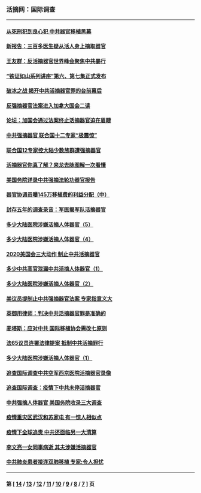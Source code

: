 ### 活摘网：国际调查
---
#### [从死刑犯到良心犯 中共器官移植黑幕](../../pages/nf5947/n13764669.md?07060430) 
#### [新报告：三百多医生疑从活人身上摘取器官](../../pages/nf5947/n13703044.md?07060430) 
#### [王友群：反活摘器官世界峰会聚焦中共暴行](../../pages/nf5947/n13250738.md?07060430) 
#### [“铁证如山系列讲座”第六、第七集正式发布](../../pages/nf5947/n13106287.md?07060430) 
#### [破冰之战 揭开中共活摘器官罪的台前幕后](../../pages/nf5947/n13082457.md?07060430) 
#### [反强摘器官法案进入加拿大国会二读](../../pages/nf5947/n13033450.md?07060430) 
#### [论坛：加国会通过法案终止活摘器官迫在眉睫](../../pages/nf5947/n13029839.md?07060430) 
#### [中共强摘器官 联合国十二专家“极震惊”](../../pages/nf5947/n13024313.md?07060430) 
#### [联合国12专家控大陆少数族群遭强摘器官](../../pages/nf5947/n13023877.md?07060430) 
#### [活摘器官你真了解？来龙去脉图解一次看懂](../../pages/nf5947/n13013820.md?07060430) 
#### [美国务院详录中共强摘法轮功器官报告](../../pages/nf5947/n12944519.md?07060430) 
#### [器官协调员曝145万移植费的利益分配（中）](../../pages/nf5947/n12894547.md?07060430) 
#### [封存五年的调查录音：军医揭军队活摘器官](../../pages/nf5947/n12798692.md?07060430) 
#### [多少大陆医院涉嫌活摘人体器官（5）](../../pages/nf5947/n12768383.md?07060430) 
#### [多少大陆医院涉嫌活摘人体器官（4）](../../pages/nf5947/n12664434.md?07060430) 
#### [2020美国会三大动作 制止中共活摘器官](../../pages/nf5947/n12682004.md?07060430) 
#### [多少中共高官泄漏中共活摘人体器官（1）](../../pages/nf5947/n12671234.md?07060430) 
#### [多少大陆医院涉嫌活摘人体器官（2）](../../pages/nf5947/n12655589.md?07060430) 
#### [美议员提制止中共强摘器官法案 专家指意义大](../../pages/nf5947/n12630561.md?07060430) 
#### [英御用律师：判决中共活摘器官罪是准确的](../../pages/nf5947/n12580740.md?07060430) 
#### [麦塔斯：应对中共 国际移植协会需改七原则](../../pages/nf5947/n12514711.md?07060430) 
#### [法65议员连署法律提案 抵制中共活摘罪行](../../pages/nf5947/n12437047.md?07060430) 
#### [多少大陆医院涉嫌活摘人体器官（1）](../../pages/nf5947/n12414284.md?07060430) 
#### [追查国际调查中共空军西京医院活摘器官录像](../../pages/nf5947/n12348837.md?07060430) 
#### [追查国际调查：疫情下中共未停活摘器官](../../pages/nf5947/n12273415.md?07060430) 
#### [中共强摘人体器官 美国务院收录三大调查](../../pages/nf5947/n12181488.md?07060430) 
#### [疫情重灾区武汉和苏家屯 有一惊人相似点](../../pages/nf5947/n12150824.md?07060430) 
#### [疫情下全球追责 中共还面临另一大清算](../../pages/nf5947/n12070397.md?07060430) 
#### [李文亮一女同事病逝 其夫涉嫌活摘器官](../../pages/nf5947/n11957882.md?07060430) 
#### [中共肺炎患者接连双肺移植 专家:令人担忧](../../pages/nf5947/n11945516.md?07060430) 

---
#### 第 [ [14](./14.md?07060430) / [13](./13.md?07060430) / [12](./12.md?07060430) / [11](./11.md?07060430) / [10](./10.md?07060430) / [9](./9.md?07060430) / [8](./8.md?07060430) / [7](./7.md?07060430) ] 页

